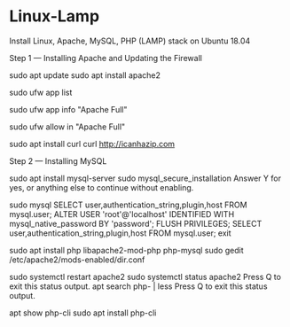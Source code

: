 # Linux-Lamp
Install Linux, Apache, MySQL, PHP (LAMP) stack on Ubuntu 18.04

Step 1 — Installing Apache and Updating the Firewall

sudo apt update
sudo apt install apache2

sudo ufw app list

sudo ufw app info "Apache Full"

sudo ufw allow in "Apache Full"

sudo apt install curl
curl http://icanhazip.com

Step 2 — Installing MySQL

sudo apt install mysql-server
sudo mysql_secure_installation
Answer Y for yes, or anything else to continue without enabling.

sudo mysql
SELECT user,authentication_string,plugin,host FROM mysql.user;
ALTER USER 'root'@'localhost' IDENTIFIED WITH mysql_native_password BY 'password';
FLUSH PRIVILEGES;
SELECT user,authentication_string,plugin,host FROM mysql.user;
exit

sudo apt install php libapache2-mod-php php-mysql
sudo gedit /etc/apache2/mods-enabled/dir.conf

sudo systemctl restart apache2
sudo systemctl status apache2
Press Q to exit this status output.
apt search php- | less
Press Q to exit this status output.

apt show php-cli
sudo apt install php-cli

